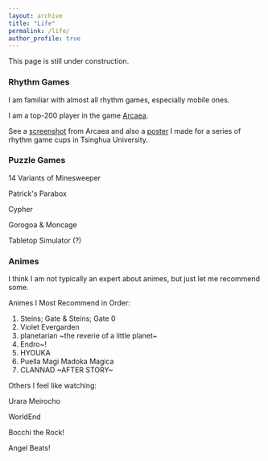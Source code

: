 ```yaml
---
layout: archive
title: "Life"
permalink: /life/
author_profile: true
---
```


This page is still under construction.

### Rhythm Games

I am familiar with almost all rhythm games, especially mobile ones.

I am a top-200 player in the game [Arcaea](https://arcaea.lowiro.com/).

See a [screenshot](/../images/testify.jpg) from Arcaea and also a [poster](tusile.png) I made for a series of rhythm game cups in Tsinghua University.

### Puzzle Games

14 Variants of Minesweeper

Patrick's Parabox

Cypher

Gorogoa & Moncage

Tabletop Simulator (?)

### Animes

I think I am not typically an expert about animes, but just let me recommend some.

Animes I Most Recommend in Order:

1. Steins; Gate & Steins; Gate 0
2. Violet Evergarden
3. planetarian ~the reverie of a little planet~
4. Endro~!
5. HYOUKA
6. Puella Magi Madoka Magica
7. CLANNAD ~AFTER STORY~

Others I feel like watching:

Urara Meirocho

WorldEnd

Bocchi the Rock!

Angel Beats!

